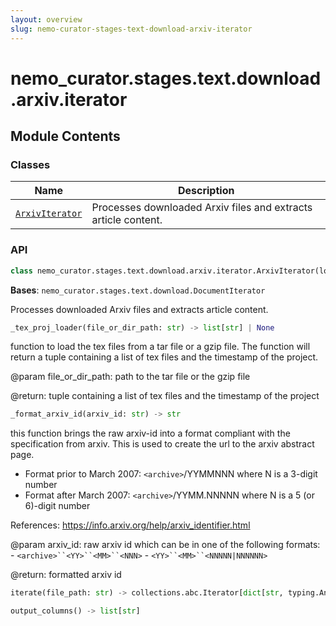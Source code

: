 ```yaml
---
layout: overview
slug: nemo-curator-stages-text-download-arxiv-iterator
---
```


# nemo_curator.stages.text.download.arxiv.iterator



## Module Contents

### Classes

| Name | Description |
|------|-------------|
| [`ArxivIterator`](#nemo_curatorstagestextdownloadarxiviteratorarxiviterator) | Processes downloaded Arxiv files and extracts article content. |

### API

```python
class nemo_curator.stages.text.download.arxiv.iterator.ArxivIterator(log_frequency: int = 1000)
```

**Bases**: `nemo_curator.stages.text.download.DocumentIterator`

Processes downloaded Arxiv files and extracts article content.

```python
_tex_proj_loader(file_or_dir_path: str) -> list[str] | None
```

function to load the tex files from a tar file or a gzip file. The
function will return a tuple containing a list of tex files and the
timestamp of the project.

@param file_or_dir_path: path to the tar file or the gzip file

@return: tuple containing a list of tex files and the timestamp of the
    project


```python
_format_arxiv_id(arxiv_id: str) -> str
```

this function brings the raw arxiv-id into a format compliant with the
specification from arxiv. This is used to create the url to the arxiv
abstract page.

- Format prior to March 2007:
    `<archive>`/YYMMNNN where N is a 3-digit number
- Format after March 2007: `<archive>`/YYMM.NNNNN where N is a
  5 (or 6)-digit number

References: https://info.arxiv.org/help/arxiv_identifier.html

@param arxiv_id: raw arxiv id which can be in one of the
                 following formats:
                 - `<archive>``<YY>``<MM>``<NNN>`
                 - `<YY>``<MM>``<NNNNN|NNNNNN>`

@return: formatted arxiv id


```python
iterate(file_path: str) -> collections.abc.Iterator[dict[str, typing.Any]]
```


```python
output_columns() -> list[str]
```

